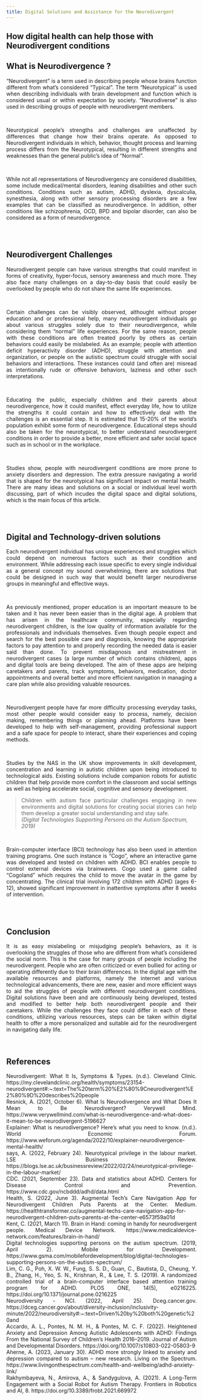 ```yaml
---
title: Digital Solutions and Assistance for the Neurodivergent
---
```


## How digital health can help those with Neurodivergent conditions




## What is Neurodivergence ?

<div align = "justify">
<p>“Neurodivergent” is a term used in describing people whose brains function different from what’s considered “Typical”. The term “Neurotypical” is used when describing individuals with brain development and function which is considered usual or within expectation by society. “Neurodiverse” is also used in describing groups of people with neurodivergent members.</p>
<br/>
<p>Neurotypical people’s strengths and challenges are unaffected by differences that change how their brains operate. As opposed to Neurodivergent individuals in which, behavior, thought process and learning process differs from the Neurotypical, resulting in different strengths and weaknesses than the general public’s idea of “Normal”.</p>
<br/>
<p>While not all representations of Neurodivergency are considered disabilities, some include medical/mental disorders, leaning disabilities and other such conditions. Conditions such as autism, ADHD, dyslexia, dyscalculia, synesthesia, along with other sensory processing disorders are a few examples that can be classified as neurodivergence. In addition, other conditions like schizophrenia, OCD, BPD and bipolar disorder, can also be considered as a form of neurodivergence.</p>
</div>
<br/><br/>

## Neurodivergent Challenges

<div align = "justify">
<p>Neurodivergent people can have various strengths that could manifest in forms of creativity, hyper-focus, sensory awareness and much more. They also face many challenges on a day-to-day basis that could easily be overlooked by people who do not share the same life experiences.</p>
<br/>
<p>Certain challenges can be visibly observed, althought without proper education and or professional help, many neurodivergent individuals go about various struggles solely due to their neurodivergence, while considering them “normal” life experiences. For the same reason, people with these conditions are often treated poorly by others as certain behaviors could easily be mislabeled. As an example; people with attention deficit hyperactivity disorder (ADHD), struggle with attention and organization, or people on the autistic spectrum could struggle with social behaviors and interactions. These instances could (and often are) misread as intentionally rude or offensive behaviors, laziness and other such interpretations.</p>
<br/>
<p>Educating the public, especially children and their parents about neurodivergence, how it could manifest, effect everyday life, how to utilize the strengths it could contain and how to effectively deal with the challenges is an essential step. It is estimated that 15-20% of the world’s population exhibit some form of neurodivergence. Educational steps should also be taken for the neurotypical, to better understand neurodivergent conditions in order to provide a better, more efficient and safer social space such as in school or in the workplace.</p>
<br/>
<p>Studies show, people with neurodivergent conditions are more prone to anxiety disorders and depression. The extra pressure navigating a world that is shaped for the neurotypical has significant impact on mental health. There are many ideas and solutions on a social or individual level worth discussing, part of which incudes the digital space and digital solutions, which is the main focus of this article.</p>
</div>
<br/><br/>

## Digital and Technology-driven solutions

<div align = "justify">
<p>Each neurodivergent individual has unique experiences and struggles which could depend on numerous factors such as their condition and environment. While addressing each issue specific to every single individual as a general concept my sound overwhelming, there are solutions that could be designed in such way that would benefit larger neurodiverse groups in meaningful and effective ways.</p>
<br/>
<p>As previously mentioned, proper education is an important measure to be taken and it has never been easier than in the digital age.  A problem that has arisen in the healthcare community, especially regarding neurodivergent children, is the low quality of information available for the professionals and individuals themselves. Even though people expect and search for the best possible care and diagnosis, knowing the appropriate factors to pay attention to and properly recording the needed data is easier said than done. To prevent misdiagnosis and mistreatment in neurodivergent cases (a large number of which contains children), apps and digital tools are being developed. The aim of these apps are helping caretakers and parents, track symptoms, behaviors, medication, doctor appointments and overall better and more efficient navigation in managing a care plan while also providing valuable resources.</p>
<br/>
<p>Neurodivergent people have far more difficulty processing everyday tasks, most other people would consider easy to process, namely, decision making, remembering things or planning ahead. Platforms have been developed to help with self-management, providing professional support and a safe space for people to interact, share their experiences and coping methods.</p>
<br/>
<p>Studies by the NAS in the UK show improvements in skill development, concentration and learning in autistic children upon being introduced to technological aids. Existing solutions include companion robots for autistic children that help provide more comfort in the classroom and social settings as well as helping accelerate social, cognitive and sensory development.</div>
<blockquote>
<div align = "justify">Children with autism face particular challenges engaging in new environments and digital solutions for creating social stories can help them develop a greater social understanding and stay safe.</div>
<cite>(Digital Technologies Supporting Persons on the Autism Spectrum, 2019)</cite>
</blockquote></p>
<br/>
<div align = "justify">
<p>Brain-computer interface (BCI) technology has also been used in attention training programs. One such instance is “Cogo”, where an interactive game was developed and tested on children with ADHD. BCI enables people to control external devices via brainwaves. Cogo used a game called “Cogoland” which requires the child to move the avatar in the game by concentrating. The clinical trial involving 172 children with ADHD (ages 6-12), showed significant improvement in inattentive symptoms after 8 weeks of intervention.</p>
</div>
<br/><br/>

## Conclusion

<div align = "justify">
It is as easy mislabeling or misjudging people’s behaviors, as it is overlooking the struggles of those who are different from what’s considered the social norm. This is the case for many groups of people including the neurodivergent. People who are often criticized or even bullied for acting or operating differently due to their brain differences. In the digital age with the available resources and platforms, namely the internet and various technological advancements, there are new, easier and more efficient ways to aid the struggles of people with different neurodivergent conditions. Digital solutions have been and are continuously being developed, tested and modified to better help both neurodivergent people and their caretakers. While the challenges they face could differ in each of these conditions, utilizing various resources, steps can be taken within digital health to offer a more personalized and suitable aid for the neurodivergent in navigating daily life.
</div>
<br/><br/>

## References

<div align = "justify">
Neurodivergent: What It Is, Symptoms & Types. (n.d.). Cleveland Clinic. https://my.clevelandclinic.org/health/symptoms/23154-neurodivergent#:~:text=The%20term%20%E2%80%9Cneurodivergent%E2%80%9D%20describes%20people
‌<br/>
Resnick, A. (2021, October 6). What Is Neurodivergence and What Does It Mean to Be Neurodivergent? Verywell Mind. https://www.verywellmind.com/what-is-neurodivergence-and-what-does-it-mean-to-be-neurodivergent-5196627
‌<br/>
Explainer: What is neurodivergence? Here’s what you need to know. (n.d.). World Economic Forum. https://www.weforum.org/agenda/2022/10/explainer-neurodivergence-mental-health/
‌<br/>
says, A. (2022, February 24). Neurotypical privilege in the labour market. LSE Business Review. https://blogs.lse.ac.uk/businessreview/2022/02/24/neurotypical-privilege-in-the-labour-market/
‌<br/>
CDC. (2021, September 23). Data and statistics about ADHD. Centers for Disease Control and Prevention. https://www.cdc.gov/ncbddd/adhd/data.html
<br/>
Health, S. (2022, June 3). Augmental Tech’s Care Navigation App for Neurodivergent Children Puts Parents at the Center. Medium. https://healthtransformer.co/augmental-techs-care-navigation-app-for-neurodivergent-children-puts-parents-at-the-center-e6573f59a01d
‌<br/>
Kent, C. (2021, March 11). Brain in Hand: coming in handy for neurodivergent people. Medical Device Network. https://www.medicaldevice-network.com/features/brain-in-hand/
<br/>
Digital technologies supporting persons on the autism spectrum. (2019, April 2). Mobile for Development. https://www.gsma.com/mobilefordevelopment/blog/digital-technologies-supporting-persons-on-the-autism-spectrum/
‌<br/>
Lim, C. G., Poh, X. W. W., Fung, S. S. D., Guan, C., Bautista, D., Cheung, Y. B., Zhang, H., Yeo, S. N., Krishnan, R., & Lee, T. S. (2019). A randomized controlled trial of a brain-computer interface based attention training program for ADHD. PLOS ONE, 14(5), e0216225. https://doi.org/10.1371/journal.pone.0216225
<br/>
Neurodiversity - NCI. (2022, April 25). Dceg.cancer.gov. https://dceg.cancer.gov/about/diversity-inclusion/inclusivity-minute/2022/neurodiversity#:~:text=Driven%20by%20both%20genetic%20and
‌<br/>
Accardo, A. L., Pontes, N. M. H., & Pontes, M. C. F. (2022). Heightened Anxiety and Depression Among Autistic Adolescents with ADHD: Findings From the National Survey of Children’s Health 2016–2019. Journal of Autism and Developmental Disorders. https://doi.org/10.1007/s10803-022-05803-9
<br/>
Aherne, A. (2023, January 30). ADHD more strongly linked to anxiety and depression compared to autism – new research. Living on the Spectrum. https://www.livingonthespectrum.com/health-and-wellbeing/adhd-anxiety-link/
‌<br/>
Rakhymbayeva, N., Amirova, A., & Sandygulova, A. (2021). A Long-Term Engagement with a Social Robot for Autism Therapy. Frontiers in Robotics and AI, 8. https://doi.org/10.3389/frobt.2021.669972
‌</div>
‌
‌
‌

‌
